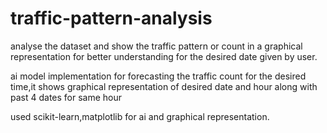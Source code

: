 # traffic-pattern-analysis

analyse the dataset and show the traffic pattern or count in a graphical representation for better understanding for the desired date given by user.

ai model implementation for forecasting the traffic count for the desired time,it shows graphical representation of desired date and hour along with past 4 dates for same hour 


used scikit-learn,matplotlib for ai and graphical representation.
